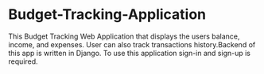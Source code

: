 # Budget-Tracking-Application
This Budget Tracking Web Application that displays the users balance, income, and expenses. User can also track transactions history.Backend of this app is written in Django. To use this application sign-in and sign-up is required.
